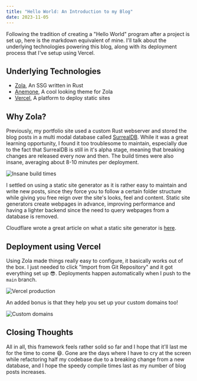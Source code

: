 ```yaml
---
title: "Hello World: An Introduction to my Blog"
date: 2023-11-05
---
```


Following the tradition of creating a "Hello World" program after a project is set up,
here is the markdown equivalent of mine. I'll talk about the underlying technologies
powering this blog, along with its deployment process that I've setup using Vercel.

## Underlying Technologies

- [Zola](https://getzola.org/), An SSG written in Rust
- [Anemone](https://www.getzola.org/themes/anemone/), A cool looking theme for Zola
- [Vercel](https://vercel.com/), A platform to deploy static sites

## Why Zola?

Previously, my portfolio site used a custom Rust webserver and stored the blog posts
in a multi modal database called [SurrealDB](https://surrealdb.com/). While it was
a great learning opportunity, I found it too troublesome to maintain, especially due
to the fact that SurrealDB is still in it's alpha stage, meaning that breaking changes
are released every now and then. The build times were also insane, averaging about
8-10 minutes per deployment.

![Insane build times](/images/hello-world/build_times.png)

I settled on using a static site generator as it is rather easy to maintain and write
new posts, since they force you to follow a certain folder structure while giving
you free reign over the site's looks, feel and content. Static site generators create
webpages in advance, improving performance and having a lighter backend since the need
to query webpages from a database is removed.

Cloudflare wrote a great article on what a static site generator is [here](https://www.cloudflare.com/learning/performance/static-site-generator/).

## Deployment using Vercel

Using Zola made things really easy to configure, it basically works out of the box. I just
needed to click "Import from Git Repository" and it got everything set up 😎. Deployments
happen automatically when I push to the `main` branch.

![Vercel production](/images/hello-world/vercel_prod.png)

An added bonus is that they help you set up your custom domains too!

![Custom domains](/images/hello-world/custom_domains.png)

## Closing Thoughts

All in all, this framework feels rather solid so far and I hope that it'll last me for the
time to come 😄. Gone are the days where I have to cry at the screen while refactoring half
my codebase due to a breaking change from a new database, and I hope the speedy compile times
last as my number of blog posts increases.
